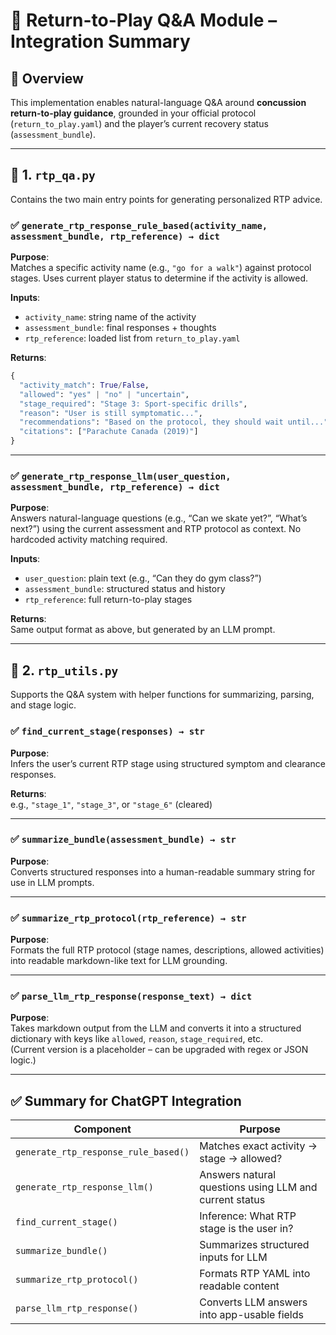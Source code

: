 
# 🧠 Return-to-Play Q&A Module – Integration Summary

## 🔹 Overview
This implementation enables natural-language Q&A around **concussion return-to-play guidance**, grounded in your official protocol (`return_to_play.yaml`) and the player’s current recovery status (`assessment_bundle`).

---

## 📁 1. `rtp_qa.py`
Contains the two main entry points for generating personalized RTP advice.

### ✅ `generate_rtp_response_rule_based(activity_name, assessment_bundle, rtp_reference) → dict`
**Purpose**:  
Matches a specific activity name (e.g., `"go for a walk"`) against protocol stages. Uses current player status to determine if the activity is allowed.

**Inputs**:
- `activity_name`: string name of the activity
- `assessment_bundle`: final responses + thoughts
- `rtp_reference`: loaded list from `return_to_play.yaml`

**Returns**:
```python
{
  "activity_match": True/False,
  "allowed": "yes" | "no" | "uncertain",
  "stage_required": "Stage 3: Sport-specific drills",
  "reason": "User is still symptomatic...",
  "recommendations": "Based on the protocol, they should wait until...",
  "citations": ["Parachute Canada (2019)"]
}
```

---

### ✅ `generate_rtp_response_llm(user_question, assessment_bundle, rtp_reference) → dict`
**Purpose**:  
Answers natural-language questions (e.g., “Can we skate yet?”, “What’s next?”) using the current assessment and RTP protocol as context. No hardcoded activity matching required.

**Inputs**:
- `user_question`: plain text (e.g., “Can they do gym class?”)
- `assessment_bundle`: structured status and history
- `rtp_reference`: full return-to-play stages

**Returns**:  
Same output format as above, but generated by an LLM prompt.

---

## 📁 2. `rtp_utils.py`
Supports the Q&A system with helper functions for summarizing, parsing, and stage logic.

### ✅ `find_current_stage(responses) → str`
**Purpose**:  
Infers the user’s current RTP stage using structured symptom and clearance responses.

**Returns**:  
e.g., `"stage_1"`, `"stage_3"`, or `"stage_6"` (cleared)

---

### ✅ `summarize_bundle(assessment_bundle) → str`
**Purpose**:  
Converts structured responses into a human-readable summary string for use in LLM prompts.

---

### ✅ `summarize_rtp_protocol(rtp_reference) → str`
**Purpose**:  
Formats the full RTP protocol (stage names, descriptions, allowed activities) into readable markdown-like text for LLM grounding.

---

### ✅ `parse_llm_rtp_response(response_text) → dict`
**Purpose**:  
Takes markdown output from the LLM and converts it into a structured dictionary with keys like `allowed`, `reason`, `stage_required`, etc.  
(Current version is a placeholder – can be upgraded with regex or JSON logic.)

---

## ✅ Summary for ChatGPT Integration

| Component | Purpose |
|----------|---------|
| `generate_rtp_response_rule_based()` | Matches exact activity → stage → allowed? |
| `generate_rtp_response_llm()` | Answers natural questions using LLM and current status |
| `find_current_stage()` | Inference: What RTP stage is the user in? |
| `summarize_bundle()` | Summarizes structured inputs for LLM |
| `summarize_rtp_protocol()` | Formats RTP YAML into readable content |
| `parse_llm_rtp_response()` | Converts LLM answers into app-usable fields |

